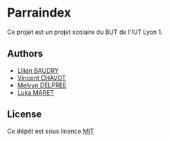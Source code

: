 # Parraindex

Ce projet est un projet scolaire du BUT de l'IUT Lyon 1.

## Authors

* [Lilian BAUDRY](https://github.com/Irophin)
* [Vincent CHAVOT]()
* [Melvyn DELPREE](https://github.com/Melvyn27)
* [Luka MARET](https://github.com/LukaMrt)

## License

Ce dépôt est sous licence [MIT](LICENSE)

